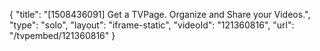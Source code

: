 {
    "title": "[1508436091] Get a TVPage. Organize and Share your Videos.",
    "type": "solo",
    "layout": "iframe-static",
    "videoId": "121360816",
    "url": "\/tvpembed\/121360816"
}